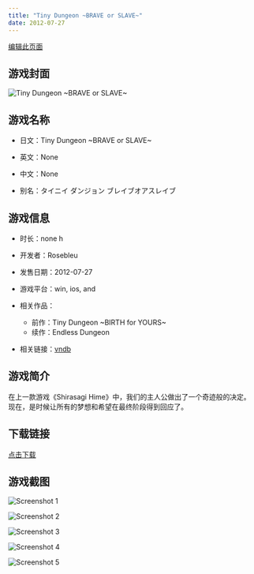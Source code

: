 ```yaml
---
title: "Tiny Dungeon ~BRAVE or SLAVE~"
date: 2012-07-27
---
```

[编辑此页面](https://github.com/ACG-3/ADV3-source/blob/main/source/_posts/games/Tiny%20Dungeon%20~BRAVE%20or%20SLAVE~.md)

## 游戏封面

![Tiny Dungeon ~BRAVE or SLAVE~](https%3A//pan.timero.xyz/onedrive/img_lib_001/Tiny%20Dungeon%20~BRAVE%20or%20SLAVE~_cover.avif)


## 游戏名称

- 日文：Tiny Dungeon ~BRAVE or SLAVE~
- 英文：None
- 中文：None

- 别名：タイニイ ダンジョン ブレイブオアスレイブ


## 游戏信息

- 时长：none h
- 开发者：Rosebleu
- 发售日期：2012-07-27
- 游戏平台：win, ios, and
- 相关作品：
   - 前作：Tiny Dungeon ~BIRTH for YOURS~
   - 续作：Endless Dungeon

- 相关链接：[vndb](https://vndb.org/v9754)


## 游戏简介

在上一款游戏《Shirasagi Hime》中，我们的主人公做出了一个奇迹般的决定。现在，是时候让所有的梦想和希望在最终阶段得到回应了。


## 下载链接

[点击下载](https://pan.timero.xyz/onedrive/adv_lib_001/Tiny%20Dungeon%20~BRAVE%20or%20SLAVE~)


## 游戏截图


![Screenshot 1](https%3A//pan.timero.xyz/onedrive/img_lib_001/Tiny%20Dungeon%20~BRAVE%20or%20SLAVE~_Screenshot_1.avif)

![Screenshot 2](https%3A//pan.timero.xyz/onedrive/img_lib_001/Tiny%20Dungeon%20~BRAVE%20or%20SLAVE~_Screenshot_2.avif)

![Screenshot 3](https%3A//pan.timero.xyz/onedrive/img_lib_001/Tiny%20Dungeon%20~BRAVE%20or%20SLAVE~_Screenshot_3.avif)

![Screenshot 4](https%3A//pan.timero.xyz/onedrive/img_lib_001/Tiny%20Dungeon%20~BRAVE%20or%20SLAVE~_Screenshot_4.avif)

![Screenshot 5](https%3A//pan.timero.xyz/onedrive/img_lib_001/Tiny%20Dungeon%20~BRAVE%20or%20SLAVE~_Screenshot_5.avif)

